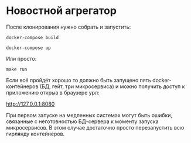 # Новостной агрегатор #

После клонирования нужно собрать и запустить:

`docker-compose build`

`docker-compose up`

Или просто:

`make run`

Если всё пройдёт хорошо то должно быть запущено пять
docker-контейнеров (БД, гейт, три микросервиса) и можно
получить доступ к приложению открыв в браузере урл:

http://127.0.0.1:8080

При первом запуске на медленных системах могут быть
ошибки, связанные с неготовностью БД-сервера к
моменту запуска микросервисов. В этом случае
достаточно просто перезапустить всю гирлянду
контейнеров.


